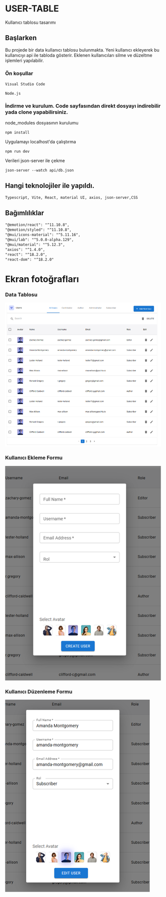 # USER-TABLE

Kullanıcı tablosu tasarımı

## Başlarken

Bu projede bir data kullanıcı tablosu bulunmakta. Yeni kullanıcı ekleyerek bu kullanıcıyı api ile tabloda gösterir. Eklenen kullanıcıları silme ve düzeltme işlemleri yapılabilir.

### Ön koşullar

```
Visual Studio Code
```

```
Node.js
```

### İndirme ve kurulum. Code sayfasından direkt dosyayı indirebilir yada clone yapabilirsiniz.

node_modules dosyasının kurulumu

```
npm install
```

Uygulamayı localhost'da çalıştırma

```
npm run dev
```

Verileri json-server ile çekme

```
json-server --watch api/db.json
```

## Hangi teknolojiler ile yapıldı.

```
Typescript, Vite, React, material UI, axios, json-server,CSS
```

## Bağımlılıklar

```
"@emotion/react": "^11.10.8",
"@emotion/styled": "^11.10.8",
"@mui/icons-material": "^5.11.16",
"@mui/lab": "^5.0.0-alpha.129",
"@mui/material": "^5.12.3",
"axios": "^1.4.0",
"react": "^18.2.0",
"react-dom": "^18.2.0"
```

# Ekran fotoğrafları

### Data Tablosu

![Data Tablosu](https://github.com/Deta0ne/user-table/blob/master/Data%20Table.png)

### Kullanıcı Ekleme Formu

![Kullanıcı Ekleme Formu](https://github.com/Deta0ne/user-table/blob/master/Add%20user.png)

### Kullanıcı Düzenleme Formu

![Kullanıcı Düzenleme Formu](https://github.com/Deta0ne/user-table/blob/master/Edit.png)
